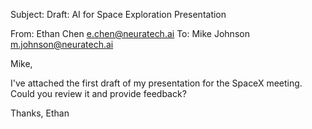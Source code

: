 Subject: Draft: AI for Space Exploration Presentation

From: Ethan Chen <e.chen@neuratech.ai>
To: Mike Johnson <m.johnson@neuratech.ai>

Mike,

I've attached the first draft of my presentation for the SpaceX meeting. Could you review it and provide feedback?

Thanks,
Ethan
